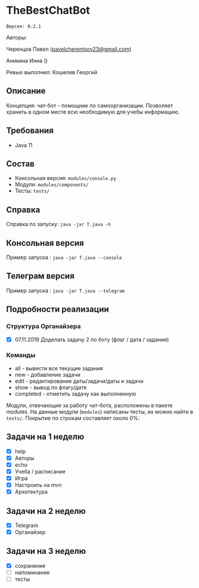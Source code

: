 ﻿# TheBestChatBot
    Версия: 0.2.1
    
Авторы: 

Черенцов Павел (pavelcherentsov23@gmail.com)

Аникина Инна ()

Ревью выполнил: Кошелев Георгий


## Описание
Концепция: чат-бот - помощник по самоорганизации. Позволяет хранить в одном месте всю необходимую для учебы информацию.

## Требования
* Java 11

## Состав
* Консольная версия: `modules/console.py`
* Модули: `modules/components/`
* Тесты: `tests/` 

## Справка
Справка по запуску: `java -jar T.java -h`

## Консольная версия
Пример запуска : `java -jar T.java --console`

## Телеграм версия
Пример запуска : `java -jar T.java --telegram`

## Подробности реализации

### Структура Органайзера
- [x] 07.11.2019 Доделать задачу 2 по боту
(флаг / дата / задание)
### Команды
* all - вывести все текущие задания
* new - добавление задачи
* edit - редактирование даты/задачи/даты и задачи
* show - вывод по флагу/дате
* completed - отметить задачу как выполненную

Модули, отвечающие за работу чат-бота, расположены в пакете modules.
На данные модули (`modules`) написаны тесты, их можно найти в `tests/`.
Покрытие по строкам составляет около 0%:

## Задачи на 1 неделю
- [x] help
- [x] Авторы
- [x] echo
- [x] Учеба / расписание
- [x] Игра
- [x] Настроить на mvn
- [x] Архитектура
## Задачи на 2 неделю
- [x] Telegram
- [x] Органайзер
 
## Задачи на 3 неделю
- [x] сохранение
- [ ] напоминание
- [ ] тесты

